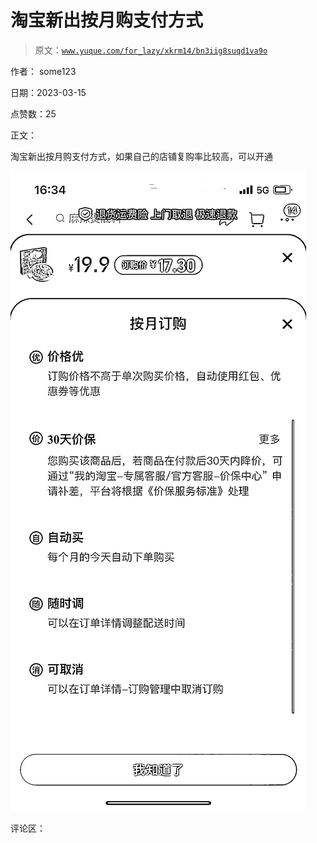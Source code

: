 # 淘宝新出按月购支付方式

> 原文：[`www.yuque.com/for_lazy/xkrm14/bn3iig8suqd1va9o`](https://www.yuque.com/for_lazy/xkrm14/bn3iig8suqd1va9o)

作者： some123

日期：2023-03-15

点赞数：25

正文：

淘宝新出按月购支付方式，如果自己的店铺复购率比较高，可以开通

![](img/0f5a0af0126832491be0bc6414266a7d.png)  

评论区：

